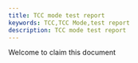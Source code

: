 ```yaml
---
title: TCC mode test report
keywords: TCC,TCC Mode,test report
description: TCC mode test report
---
```


Welcome to claim this document